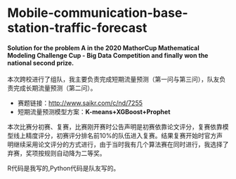 # Mobile-communication-base-station-traffic-forecast
#### Solution for the problem A in the 2020 MathorCup Mathematical Modeling Challenge Cup - Big Data Competition and finally won the national second prize.    
本次跨校进行了组队，我主要负责完成短期流量预测（第一问与第三问），队友负责完成长期流量预测（第二问）。   
- 赛题链接：http://www.saikr.com/c/nd/7255   
- 短期流量预测模型方案：****K-means+XGBoost+Prophet**** 

本次比赛分初赛、复赛，比赛刚开赛时公告声明是初赛依靠论文评分，复赛依靠模型线上精度评分，初赛评分排名前10%的队伍进入复赛。结果复赛开始时官方声明继续采用论文评分的方式进行，由于当时我有几个算法赛在同时进行，我选择了弃赛，奖项按规则自动降为二等奖。

R代码是我写的,Python代码是队友写的。
